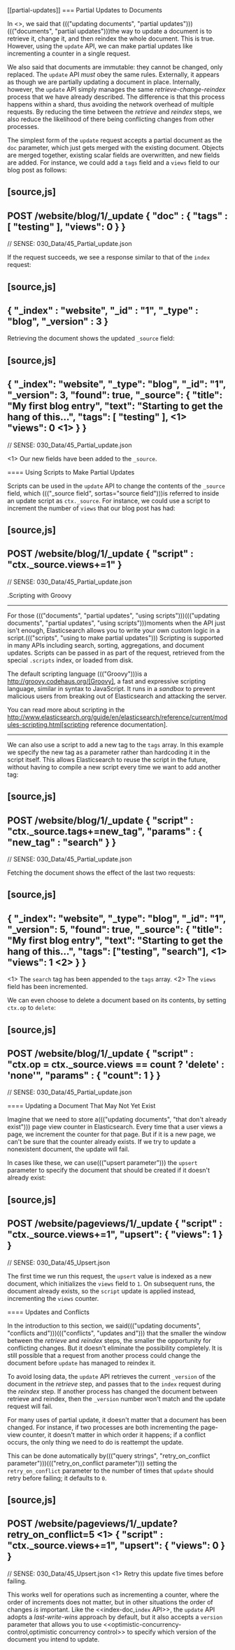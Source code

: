 [[partial-updates]]
=== Partial Updates to Documents

In <<update-doc>>, we said that ((("updating documents", "partial updates")))((("documents", "partial updates")))the way to update a document is to retrieve
it, change it, and then reindex the whole document. This is true. However, using
the `update` API, we can make partial updates like incrementing a counter in a
single request.

We also said that documents are immutable: they cannot be changed, only
replaced.  The `update` API _must_ obey the same rules.  Externally, it
appears as though we are partially updating a document in place. Internally,
however, the `update` API simply manages the same _retrieve-change-reindex_
process that we have already described. The difference is that this process
happens within a shard, thus avoiding the network overhead of multiple
requests. By reducing the time between the _retrieve_ and _reindex_ steps, we
also reduce the likelihood of there being conflicting changes from other
processes.

The simplest form of the `update` request accepts a partial document as the
`doc` parameter, which just gets merged with the existing document. Objects
are merged together, existing scalar fields are overwritten, and new fields are
added. For instance, we could add a `tags` field and a `views` field to our
blog post as follows:

[source,js]
--------------------------------------------------
POST /website/blog/1/_update
{
   "doc" : {
      "tags" : [ "testing" ],
      "views": 0
   }
}
--------------------------------------------------
// SENSE: 030_Data/45_Partial_update.json

If the request succeeds, we see a response similar to that
of the `index` request:

[source,js]
--------------------------------------------------
{
   "_index" :   "website",
   "_id" :      "1",
   "_type" :    "blog",
   "_version" : 3
}
--------------------------------------------------

Retrieving the document shows the updated `_source` field:

[source,js]
--------------------------------------------------
{
   "_index":    "website",
   "_type":     "blog",
   "_id":       "1",
   "_version":  3,
   "found":     true,
   "_source": {
      "title":  "My first blog entry",
      "text":   "Starting to get the hang of this...",
      "tags": [ "testing" ], <1>
      "views":  0 <1>
   }
}
--------------------------------------------------
// SENSE: 030_Data/45_Partial_update.json

<1> Our new fields have been added to the `_source`.

==== Using Scripts to Make Partial Updates


Scripts can be used in the `update` API to change the contents of the `_source`
field, which ((("_source field", sortas="source field")))is referred to inside an update script as `ctx._source`. For
instance, we could use a script to increment the number of `views` that our
blog post has had:

[source,js]
--------------------------------------------------
POST /website/blog/1/_update
{
   "script" : "ctx._source.views+=1"
}
--------------------------------------------------
// SENSE: 030_Data/45_Partial_update.json

.Scripting with Groovy
****

For those ((("documents", "partial updates", "using scripts")))((("updating documents", "partial updates", "using scripts")))moments when the API just isn't enough, Elasticsearch allows you to
write your own custom logic in a script.((("scripts", "using to make partial updates"))) Scripting is supported in many APIs
including search, sorting, aggregations, and document updates. Scripts can be
passed in as part of the  request, retrieved from the special `.scripts`
index, or loaded from disk.

The default scripting language ((("Groovy")))is a http://groovy.codehaus.org/[Groovy], a
fast and expressive scripting language, similar in syntax to JavaScript.  It
runs in a _sandbox_ to prevent malicious users from breaking out of
Elasticsearch and attacking the server.

You can read more about scripting in the
http://www.elasticsearch.org/guide/en/elasticsearch/reference/current/modules-scripting.html[scripting reference documentation].

****

We can also use a script to add a new tag to the `tags` array.  In this
example we specify the new tag as a parameter rather than hardcoding it in
the script itself. This allows Elasticsearch to reuse the script in the
future, without having to compile a new script every time we want to add
another tag:

[source,js]
--------------------------------------------------
POST /website/blog/1/_update
{
   "script" : "ctx._source.tags+=new_tag",
   "params" : {
      "new_tag" : "search"
   }
}
--------------------------------------------------
// SENSE: 030_Data/45_Partial_update.json


Fetching the document shows the effect of the last two requests:

[source,js]
--------------------------------------------------
{
   "_index":    "website",
   "_type":     "blog",
   "_id":       "1",
   "_version":  5,
   "found":     true,
   "_source": {
      "title":  "My first blog entry",
      "text":   "Starting to get the hang of this...",
      "tags":  ["testing", "search"], <1>
      "views":  1 <2>
   }
}
--------------------------------------------------
<1> The `search` tag has been appended to the `tags` array.
<2> The `views` field has been incremented.

We can even choose to delete a document based on its contents,
by setting `ctx.op` to `delete`:

[source,js]
--------------------------------------------------
POST /website/blog/1/_update
{
   "script" : "ctx.op = ctx._source.views == count ? 'delete' : 'none'",
    "params" : {
        "count": 1
    }
}
--------------------------------------------------
// SENSE: 030_Data/45_Partial_update.json

==== Updating a Document That May Not Yet Exist

Imagine that we need to store a((("updating documents", "that don&#x27;t already exist"))) page view counter in Elasticsearch. Every time
that a user views a page, we increment the counter for that page.  But if it
is a new page, we can't be sure that the counter already exists. If we try to
update a nonexistent document, the update will fail.

In cases like these, we can use((("upsert parameter"))) the `upsert` parameter to specify the
document that should be created if it doesn't already exist:

[source,js]
--------------------------------------------------
POST /website/pageviews/1/_update
{
   "script" : "ctx._source.views+=1",
   "upsert": {
       "views": 1
   }
}
--------------------------------------------------
// SENSE: 030_Data/45_Upsert.json

The first time we run this request, the `upsert` value is indexed as a new
document, which  initializes the `views` field to `1`. On subsequent runs, the
document already exists, so the `script` update is applied instead,
incrementing the `views` counter.

==== Updates and Conflicts

In the introduction to this section, we said((("updating documents", "conflicts and")))((("conflicts", "updates and"))) that the smaller the window between
the _retrieve_ and _reindex_ steps, the smaller the opportunity for
conflicting changes. But it doesn't eliminate the possibility completely. It
is still possible that a request from another process could change the
document before `update` has managed to reindex it.

To avoid losing data, the `update` API retrieves the current `_version`
of the document in the _retrieve_ step, and passes that to the `index` request
during the _reindex_ step.
If another process has changed the document between retrieve and reindex,
then the `_version` number won't match and the update request will fail.

For many uses of partial update, it doesn't matter that a document has been
changed.  For instance, if two processes are both incrementing the page-view counter, it doesn't matter in which order it happens; if a conflict
occurs, the only thing we need to do is reattempt the update.

This can be done automatically by((("query strings", "retry_on_conflict parameter")))((("retry_on_conflict parameter"))) setting the `retry_on_conflict` parameter to
the number of times that `update` should retry before failing; it defaults
to `0`.

[source,js]
--------------------------------------------------
POST /website/pageviews/1/_update?retry_on_conflict=5 <1>
{
   "script" : "ctx._source.views+=1",
   "upsert": {
       "views": 0
   }
}
--------------------------------------------------
// SENSE: 030_Data/45_Upsert.json
<1> Retry this update five times before failing.

This works well for operations such as incrementing a counter, where the order of
increments does not matter, but in other situations the order of
changes _is_ important. Like the <<index-doc,`index` API>>, the `update` API
adopts a _last-write-wins_ approach by default, but it also accepts a
`version` parameter that allows you to use
<<optimistic-concurrency-control,optimistic concurrency control>> to specify
which version of the document you intend to update.

